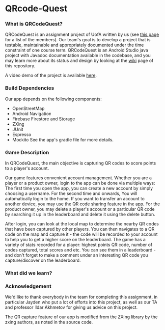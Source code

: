 # QRcode-Quest

### What is QRCodeQuest?
QRCodeQuest is an assignment project of UofA written by us (see [this page](../../wiki) for a list of the members). Our team's goal is to develop a project that is testable, maintainable and appropriately documented under the time constraint of one course term. QRCodeQuest is an Android Studio java project with Javadoc documentation available in the codebase, and you may learn more about its status and design by looking at the [wiki](../../wiki) page of this repository.

A video demo of the project is available [here](https://youtu.be/Tvy3v0vWhqk).

### Build Dependencies
Our app depends on the following components:
- OpenStreetMap
- Android Navigation
- Firebase Firestore and Storage
- ZXing
- JUnit
- Espresso
- Mockito
See the app's gradle file for more details.

### Game Description
In QRCodeQuest, the main objective is capturing QR codes to score points to a player's account. 

Our game features convenient account management. Whether you are a player or a product owner, login to the app can be done via multiple ways: The first time you open the app, you can create a new account by simply choosing a username. For the second time and onwards, You will automatically login to the home. If you want to transfer an account to another device, you may use the QR code sharing feature in the app. For the product owner, you may delete a player's account or a particular QR code by searching it up in the leaderboard and delete it using the delete button.

After login, you can look at the local map to determine the nearby QR codes that have been captured by other players. You can then navigates to a QR code on the map and capture it - the code will be recorded to your account to help you to get a higher score on the leaderboard. The game has a variety of stats recorded for a player: highest points QR code, number of codes captured, total scores and etc. You can see them in a leaderboard - and don't forget to make a comment under an interesting QR code you capture/discover on the leaderboard.

### What did we learn?

### Acknowledgement
We'd like to thank everybody in the team for completing this assignment, in particular Jayden who put a lot of efforts into this project, as well as our TA and professor Ildar Akhmetov for giving us advice on this project.

The QR capture feature of our app is modified from the ZXing library by the zxing authors, as noted in the source code.
